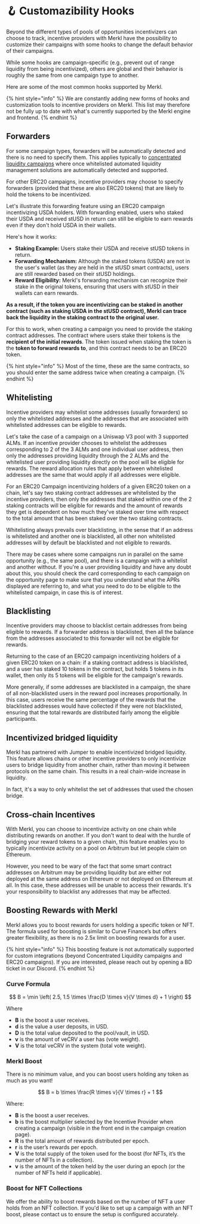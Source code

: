 # 🪝 Customazibility Hooks

Beyond the different types of pools of opportunities incentivizers can choose to track, incentive providers with Merkl have the possibility to customize their campaigns with some hooks to change the default behavior of their campaigns.

While some hooks are campaign-specific (e.g., prevent out of range liquidity from being incentivized), others are global and their behavior is roughly the same from one campaign type to another.

Here are some of the most common hooks supported by Merkl.

{% hint style="info" %}
We are constantly adding new forms of hooks and customization tools to incentive providers on Merkl. This list may therefore not be fully up to date with what's currently supported by the Merkl engine and frontend.
{% endhint %}

## Forwarders

For some campaign types, forwarders will be automatically detected and there is no need to specify them. This applies typically to [concentrated liquidity campaigns](../campaigns/concentrated-liquidity-mechanisms.md#automated-liquidity-management-solutions) where once whitelisted automated liquidity management solutions are automatically detected and supported.

For other ERC20 campaigns, incentive providers may choose to specify forwarders (provided that these are also ERC20 tokens) that are likely to hold the tokens to be incentivized.

Let's illustrate this forwarding feature using an ERC20 campaign incentivizing USDA holders. With forwarding enabled, users who staked their USDA and received stUSD in return can still be eligible to earn rewards even if they don't hold USDA in their wallets.

Here's how it works:

- **Staking Example:** Users stake their USDA and receive stUSD tokens in return.
- **Forwarding Mechanism:** Although the staked tokens (USDA) are not in the user's wallet (as they are held in the stUSD smart contracts), users are still rewarded based on their stUSD holdings.
- **Reward Eligibility:** Merkl's forwarding mechanism can recognize their stake in the original tokens, ensuring that users with stUSD in their wallets can earn rewards.

**As a result, if the token you are incentivizing can be staked in another contract (such as staking USDA in the stUSD contract), Merkl can trace back the liquidity in the staking contract to the original user.**

For this to work, when creating a campaign you need to provide the staking contract addresses. The contract where users stake their tokens is the **recipient of the initial rewards**. The token issued when staking the token is the **token to forward rewards to**, and this contract needs to be an ERC20 token.

{% hint style="info" %}
Most of the time, these are the same contracts, so you should enter the same address twice when creating a campaign.
{% endhint %}

## Whitelisting

Incentive providers may whitelist some addresses (usually forwarders) so only the whitelisted addresses and the addresses that are associated with whitelisted addresses can be eligible to rewards.

Let's take the case of a campaign on a Uniswap V3 pool with 3 supported ALMs. If an incentive provider chooses to whitelist the addresses corresponding to 2 of the 3 ALMs and one individual user address, then only the addresses providing liquidity through the 2 ALMs and the whitelisted user providing liquidity directly on the pool will be eligible for rewards.
The reward allocation rules that apply between whitelisted addresses are the same that would apply if all addresses were eligible.

For an ERC20 Campaign incentivizing holders of a given ERC20 token on a chain, let's say two staking contract addresses are whitelisted by the incentive providers, then only the addresses that staked within one of the 2 staking contracts will be eligible for rewards and the amount of rewards they get is dependent on how much they've staked over time with respect to the total amount that has been staked over the two staking contracts.

Whitelisting always prevails over blacklisting, in the sense that if an address is whitelisted and another one is blacklisted, all other non whitelisted addresses will by default be blacklisted and not eligible to rewards.

There may be cases where some campaigns run in parallel on the same opportunity (e.g., the same pool), and there is a campaign with a whitelist and another without. If you're a user providing liquidity and have any doubt  about this, you should check the card corresponding to each campaign on the opportunity page to make sure that you understand what the APRs displayed are referring to, and what you need to do to be eligible to the whitelisted campaign, in case this is of interest.

## Blacklisting

Incentive providers may choose to blacklist certain addresses from being eligible to rewards. If a forwarder address is blacklisted, then all the balance from the addresses associated to this forwarder will not be eligible for rewards.

Returning to the case of an ERC20 campaign incentivizing holders of a given ERC20 token on a chain: if a staking contract address is blacklisted, and a user has staked 10 tokens in the contract, but holds 5 tokens in its wallet, then only its 5 tokens will be eligible for the campaign's rewards.

More generally, if some addresses are blacklisted in a campaign, the share of all non-blacklisted users in the reward pool increases proportionally. In this case, users receive the same percentage of the rewards that the blacklisted addresses would have collected if they were not blacklisted, ensuring that the total rewards are distributed fairly among the eligible participants.

## Incentivized bridged liquidity

Merkl has partnered with Jumper to enable incentivized bridged liquidity. This feature allows chains or other incentive providers to only incentivize users to bridge liquidity from another chain, rather than moving it between protocols on the same chain. This results in a real chain-wide increase in liquidity.

In fact, it's a way to only whitelist the set of addresses that used the chosen bridge.

## Cross-chain Incentives

With Merkl, you can choose to incentivize activity on one chain while distributing rewards on another. If you don't want to deal with the hurdle of bridging your reward tokens to a given chain, this feature enables you to typically incentivize activity on a pool on Arbitrum but let people claim on Ethereum.

However, you need to be wary of the fact that some smart contract addresses on Arbitrum may be providing liquidity but are either not deployed at the same address on Ethereum or not deployed on Ethereum at all. In this case, these addresses will be unable to access their rewards. It's your responsibility to blacklist any addresses that may be affected.

## Boosting Rewards with Merkl

Merkl allows you to boost rewards for users holding a specific token or NFT. The formula used for boosting is similar to Curve Finance’s but offers greater flexibility, as there is no 2.5x limit on boosting rewards for a user.

{% hint style="info" %}
This boosting feature is not automatically supported for custom integrations (beyond Concentrated Liquidity campaigns and ERC20 campaigns). If you are interested, please reach out by opening a BD ticket in our Discord.
{% endhint %}

### Curve Formula

$$
B = \min \left( 2.5, 1.5 \times \frac{D \times v}{V \times d} + 1 \right)
$$

Where

- **B** is the boost a user receives.
- **d** is the value a user deposits, in USD.
- **D** is the total value deposited to the pool/vault, in USD.
- **v** is the amount of veCRV a user has (vote weight).
- **V** is the total veCRV in the system (total vote weight).

### Merkl Boost

There is no minimum value, and you can boost users holding any token as much as you want!

$$
B = b \times \frac{R \times v}{V \times r} + 1
$$

Where:

- **B** is the boost a user receives.
- **b** is the boost multiplier selected by the Incentive Provider when creating a campaign (visible in the front end in the campaign creation page).
- **R** is the total amount of rewards distributed per epoch.
- **r** is the user’s rewards per epoch.
- **V** is the total supply of the token used for the boost (for NFTs, it’s the number of NFTs in a collection).
- **v** is the amount of the token held by the user during an epoch (or the number of NFTs held if applicable).

### Boost for NFT Collections

We offer the ability to boost rewards based on the number of NFT a user holds from an NFT collection. If you'd like to set up a campaign with an NFT boost, please contact us to ensure the setup is configured accurately.
